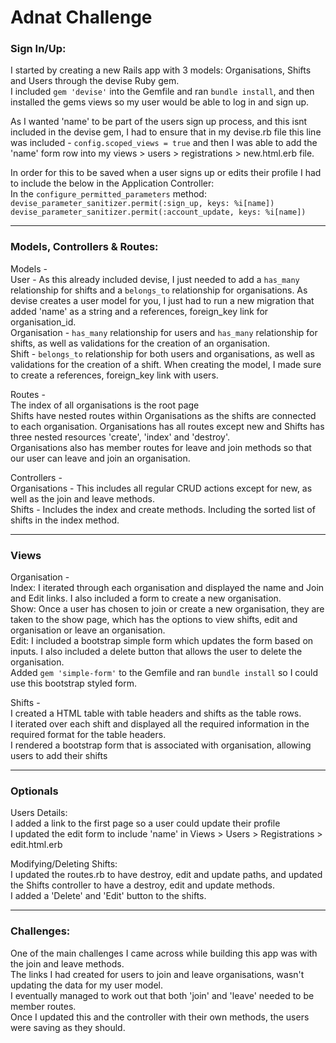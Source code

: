 # Adnat Challenge

### Sign In/Up:
I started by creating a new Rails app with 3 models: Organisations, Shifts and Users through the devise Ruby gem.
<br>I included `gem 'devise'` into the Gemfile and ran `bundle install`, and then installed the gems views so my user would be able to log in and sign up.

As I wanted 'name' to be part of the users sign up process, and this isnt included in the devise gem, I had to ensure that in my devise.rb file this line was included - `config.scoped_views = true` and then I was able to add the 'name' form row into my views > users > registrations > new.html.erb file.

In order for this to be saved when a user signs up or edits their profile I had to include the below in the Application Controller:
<br>In the `configure_permitted_parameters` method:
<br>  `devise_parameter_sanitizer.permit(:sign_up, keys: %i[name])`
<br>  `devise_parameter_sanitizer.permit(:account_update, keys: %i[name])`

----
### Models, Controllers & Routes:
Models -
<br>User - As this already included devise, I just needed to add a `has_many` relationship for shifts and a `belongs_to` relationship for organisations. As devise creates a user model for you, I just had to run a new migration that added 'name' as a string and a references, foreign_key link for organisation_id.
<br>Organisation - `has_many` relationship for users and `has_many` relationship for shifts, as well as validations for the creation of an organisation.
<br>Shift - `belongs_to` relationship for both users and organisations, as well as validations for the creation of a shift. When creating the model, I made sure to create a references, foreign_key link with users.

Routes - 
<br>The index of all organisations is the root page
<br>Shifts have nested routes within Organisations as the shifts are connected to each organisation. Organisations has all routes except new and Shifts has three nested resources 'create', 'index' and 'destroy'.
<br>Organisations also has member routes for leave and join methods so that our user can leave and join an organisation.

Controllers -
<br>Organisations - This includes all regular CRUD actions except for new, as well as the join and leave methods.
<br>Shifts - Includes the index and create methods. Including the sorted list of shifts in the index method.

----
### Views

Organisation - 
<br> Index: I iterated through each organisation and displayed the name and Join and Edit links. I also included a form to create a new organisation.
<br> Show: Once a user has chosen to join or create a new organisation, they are taken to the show page, which has the options to view shifts, edit and organisation or leave an organisation.
<br> Edit: I included a bootstrap simple form which updates the form based on inputs. I also included a delete button that allows the user to delete the organisation.
<br>Added `gem 'simple-form'` to the Gemfile and ran `bundle install` so I could use this bootstrap styled form.

Shifts - 
<br>I created a HTML table with table headers and shifts as the table rows.
<br>I iterated over each shift and displayed all the required information in the required format for the table headers.
<br>I rendered a bootstrap form that is associated with organisation, allowing users to add their shifts

----
### Optionals
Users Details:
<br>I added a link to the first page so a user could update their profile
<br>I updated the edit form to include 'name' in Views > Users > Registrations > edit.html.erb

Modifying/Deleting Shifts:
<br>I updated the routes.rb to have destroy, edit and update paths, and updated the Shifts controller to have a destroy, edit and update methods.
<br>I added a 'Delete' and 'Edit' button to the shifts.

----
### Challenges:
One of the main challenges I came across while building this app was with the join and leave methods.
<br>The links I had created for users to join and leave organisations, wasn't updating the data for my user model. 
<br>I eventually managed to work out that both 'join' and 'leave' needed to be member routes. 
<br>Once I updated this and the controller with their own methods, the users were saving as they should.
